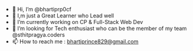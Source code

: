 - 👋 Hi, I’m @bhartiprp0cf
- 👀 I,m just a Great Learner who Lead well
- 🌱 I’m currently working on CP & Full-Stack Web Dev
- 💞️ I’m looking for Tech enthusiast who can be the member of my team @sthitpragya.coders
- 📫 How to reach me : bhartiprince829@gmail.com

<!---
princebharti68/princebharti68 is a ✨ special ✨ repository because its `README.md` (this file) appears on your GitHub profile.
You can click the Preview link to take a look at your changes.
--->
